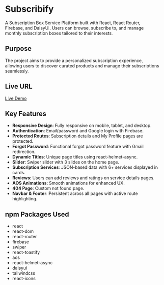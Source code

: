 # Subscribify
A Subscription Box Service Platform built with React, React Router, Firebase, and DaisyUI. Users can browse, subscribe to, and manage monthly subscription boxes tailored to their interests.

## Purpose
The project aims to provide a personalized subscription experience, allowing users to discover curated products and manage their subscriptions seamlessly.

## Live URL
[Live Demo](https://subscription-box-22a46.web.app/)

## Key Features
- **Responsive Design**: Fully responsive on mobile, tablet, and desktop.
- **Authentication**: Email/password and Google login with Firebase.
- **Protected Routes**: Subscription details and My Profile pages are protected.
- **Forgot Password**: Functional forgot password feature with Gmail redirection.
- **Dynamic Titles**: Unique page titles using react-helmet-async.
- **Slider**: Swiper slider with 3 slides on the home page.
- **Subscription Services**: JSON-based data with 6+ services displayed in cards.
- **Reviews**: Users can add reviews and ratings on service details pages.
- **AOS Animations**: Smooth animations for enhanced UX.
- **404 Page**: Custom not found page.
- **Navbar & Footer**: Persistent across all pages with active route highlighting.

## npm Packages Used
- react
- react-dom
- react-router
- firebase
- swiper
- react-toastify
- aos
- react-helmet-async
- daisyui
- tailwindcss
- react-icons
